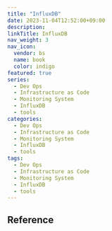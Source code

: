 ```yaml
---
title: "InfluxDB"
date: 2023-11-04T12:52:00+09:00
description:
linkTitle: InfluxDB
nav_weight: 3
nav_icon:
  vendor: bs
  name: book
  color: indigo
featured: true
series:
  - Dev Ops
  - Infrastructure as Code
  - Monitoring System
  - InfluxDB
  - tools
categories:
  - Dev Ops
  - Infrastructure as Code
  - Monitoring System
  - InfluxDB
  - tools
tags:
  - Dev Ops
  - Infrastructure as Code
  - Monitoring System
  - InfluxDB
  - tools
---
```


## Reference
